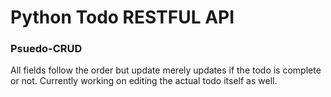 # Python Todo RESTFUL API
### Psuedo-CRUD
All fields follow the order but update merely updates if the todo is complete or not. Currently working on editing the actual todo itself as well.
